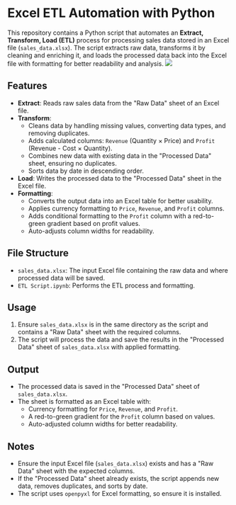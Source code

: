 # Excel ETL Automation with Python
This repository contains a Python script that automates an **Extract, Transform, Load (ETL)** process for processing sales data stored in an Excel file (`sales_data.xlsx`). The script extracts raw data, transforms it by cleaning and enriching it, and loads the processed data back into the Excel file with formatting for better readability and analysis.
![](https://github.com/aliaagamall/Excel-ETL-Automation/blob/main/Demo.gif)
## Features
- **Extract**: Reads raw sales data from the "Raw Data" sheet of an Excel file.
- **Transform**:
  - Cleans data by handling missing values, converting data types, and removing duplicates.
  - Adds calculated columns: `Revenue` (Quantity × Price) and `Profit` (Revenue - Cost × Quantity).
  - Combines new data with existing data in the "Processed Data" sheet, ensuring no duplicates.
  - Sorts data by date in descending order.
- **Load**: Writes the processed data to the "Processed Data" sheet in the Excel file.
- **Formatting**:
  - Converts the output data into an Excel table for better usability.
  - Applies currency formatting to `Price`, `Revenue`, and `Profit` columns.
  - Adds conditional formatting to the `Profit` column with a red-to-green gradient based on profit values.
  - Auto-adjusts column widths for readability.
## File Structure
- `sales_data.xlsx`: The input Excel file containing the raw data and where processed data will be saved.
- `ETL Script.ipynb`:  Performs the ETL process and formatting.
## Usage
1. Ensure `sales_data.xlsx` is in the same directory as the script and contains a "Raw Data" sheet with the required columns.
2. The script will process the data and save the results in the "Processed Data" sheet of `sales_data.xlsx` with applied formatting.
## Output
- The processed data is saved in the "Processed Data" sheet of `sales_data.xlsx`.
- The sheet is formatted as an Excel table with:
  - Currency formatting for `Price`, `Revenue`, and `Profit`.
  - A red-to-green gradient for the `Profit` column based on values.
  - Auto-adjusted column widths for better readability.
## Notes
- Ensure the input Excel file (`sales_data.xlsx`) exists and has a "Raw Data" sheet with the expected columns.
- If the "Processed Data" sheet already exists, the script appends new data, removes duplicates, and sorts by date.
- The script uses `openpyxl` for Excel formatting, so ensure it is installed.
